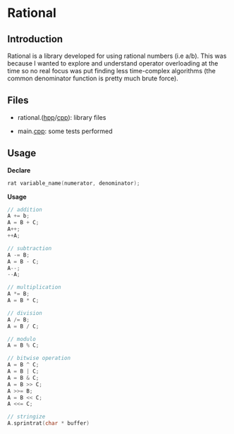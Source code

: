 # Rational
## Introduction

Rational is a library developed for using rational numbers (i.e a/b). This was because I wanted to explore and understand operator overloading at the time so no real focus was put finding less time-complex algorithms (the common denominator function is pretty much brute force).

## Files
- rational.([hpp](rational.hpp)/[cpp](rational.cpp)): library files

- main.[cpp](main.cpp): some tests performed

## Usage

**Declare**

```cpp
rat variable_name(numerator, denominator);
```

**Usage**

```cpp
// addition
A += b;
A = B + C;
A++;
++A;

// subtraction
A -= B;
A = B - C;
A--;
--A;

// multiplication
A *= B;
A = B * C;

// division
A /= B;
A = B / C;

// modulo
A = B % C;

// bitwise operation
A = B ^ C;
A = B | C;
A = B & C;
A = B >> C;
A >>= B;
A = B << C;
A <<= C;

// stringize
A.sprintrat(char * buffer)
```
